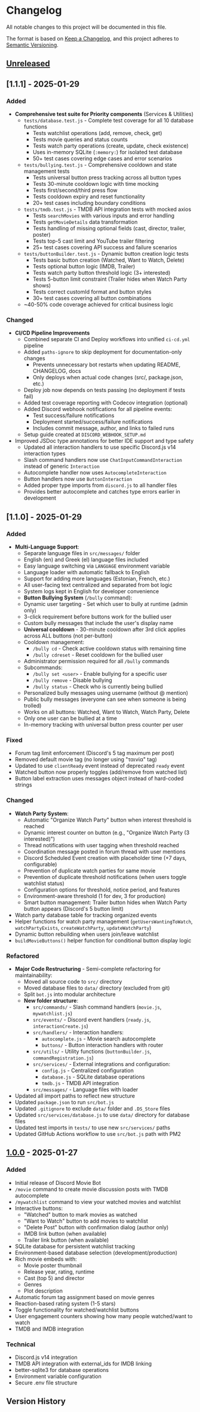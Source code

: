 # Changelog

All notable changes to this project will be documented in this file.

The format is based on [Keep a Changelog](https://keepachangelog.com/en/1.0.0/),
and this project adheres to [Semantic Versioning](https://semver.org/spec/v2.0.0.html).

## [Unreleased]

## [1.1.1] - 2025-01-29

### Added

- **Comprehensive test suite for Priority components** (Services & Utilities)
  - `tests/database.test.js` - Complete test coverage for all 10 database functions
    - Tests watchlist operations (add, remove, check, get)
    - Tests movie queries and status counts
    - Tests watch party operations (create, update, check existence)
    - Uses in-memory SQLite (`:memory:`) for isolated test database
    - 50+ test cases covering edge cases and error scenarios
  - `tests/bullying.test.js` - Comprehensive cooldown and state management tests
    - Tests universal button press tracking across all button types
    - Tests 30-minute cooldown logic with time mocking
    - Tests first/second/third press flow
    - Tests cooldown expiry and reset functionality
    - 20+ test cases including boundary conditions
  - `tests/tmdb.test.js` - TMDB API integration tests with mocked axios
    - Tests `searchMovies` with various inputs and error handling
    - Tests `getMovieDetails` data transformation
    - Tests handling of missing optional fields (cast, director, trailer, poster)
    - Tests top-5 cast limit and YouTube trailer filtering
    - 25+ test cases covering API success and failure scenarios
  - `tests/buttonBuilder.test.js` - Dynamic button creation logic tests
    - Tests basic button creation (Watched, Want to Watch, Delete)
    - Tests optional button logic (IMDB, Trailer)
    - Tests watch party button threshold logic (3+ interested)
    - Tests 5-button limit constraint (Trailer hides when Watch Party shows)
    - Tests correct customId format and button styles
    - 30+ test cases covering all button combinations
  - ~40-50% code coverage achieved for critical business logic

### Changed

- **CI/CD Pipeline Improvements**
  - Combined separate CI and Deploy workflows into unified `ci-cd.yml` pipeline
  - Added `paths-ignore` to skip deployment for documentation-only changes
    - Prevents unnecessary bot restarts when updating README, CHANGELOG, docs
    - Only deploys when actual code changes (src/, package.json, etc.)
  - Deploy job now depends on tests passing (no deployment if tests fail)
  - Added test coverage reporting with Codecov integration (optional)
  - Added Discord webhook notifications for all pipeline events:
    - Test success/failure notifications
    - Deployment started/success/failure notifications
    - Includes commit message, author, and links to failed runs
  - Setup guide created at `DISCORD_WEBHOOK_SETUP.md`
- Improved JSDoc type annotations for better IDE support and type safety
  - Updated all interaction handlers to use specific Discord.js v14 interaction types
  - Slash command handlers now use `ChatInputCommandInteraction` instead of generic `Interaction`
  - Autocomplete handler now uses `AutocompleteInteraction`
  - Button handlers now use `ButtonInteraction`
  - Added proper type imports from `discord.js` to all handler files
  - Provides better autocomplete and catches type errors earlier in development

## [1.1.0] - 2025-01-29

### Added

- **Multi-Language Support**:
  - Separate language files in `src/messages/` folder
  - English (en) and Greek (el) language files included
  - Easy language switching via `LANGUAGE` environment variable
  - Language loader with automatic fallback to English
  - Support for adding more languages (Estonian, French, etc.)
  - All user-facing text centralized and separated from bot logic
  - System logs kept in English for developer convenience
  - **Button Bullying System** (`/bully` command):
  - Dynamic user targeting - Set which user to bully at runtime (admin only)
  - 3-click requirement before buttons work for the bullied user
  - Custom bully messages that include the user's display name
  - **Universal cooldown** - 30-minute cooldown after 3rd click applies across ALL buttons (not per-button)
  - Cooldown management:
    - `/bully cd` - Check active cooldown status with remaining time
    - `/bully cdreset` - Reset cooldown for the bullied user
  - Administrator permission required for all `/bully` commands
  - Subcommands:
    - `/bully set <user>` - Enable bullying for a specific user
    - `/bully remove` - Disable bullying
    - `/bully status` - Check who is currently being bullied
  - Personalized bully messages using username (without @ mention)
  - Public bully messages (everyone can see when someone is being trolled)
  - Works on all buttons: Watched, Want to Watch, Watch Party, Delete
  - Only one user can be bullied at a time
  - In-memory tracking with universal button press counter per user

### Fixed

- Forum tag limit enforcement (Discord's 5 tag maximum per post)
- Removed default movie tag (no longer using "ταινία" tag)
- Updated to use `clientReady` event instead of deprecated `ready` event
- Watched button now properly toggles (add/remove from watched list)
- Button label extraction uses messages object instead of hard-coded strings

### Changed

- **Watch Party System**:
  - Automatic "Organize Watch Party" button when interest threshold is reached
  - Dynamic interest counter on button (e.g., "Organize Watch Party (3 interested)")
  - Thread notifications with user tagging when threshold reached
  - Coordination message posted in forum thread with user mentions
  - Discord Scheduled Event creation with placeholder time (+7 days, configurable)
  - Prevention of duplicate watch parties for same movie
  - Prevention of duplicate threshold notifications (when users toggle watchlist status)
  - Configuration options for threshold, notice period, and features
  - Environment-aware threshold (1 for dev, 3 for production)
  - Smart button management: Trailer button hides when Watch Party button appears (Discord's 5 button limit)
- Watch party database table for tracking organized events
- Helper functions for watch party management (`getUsersWantingToWatch`, `watchPartyExists`, `createWatchParty`, `updateWatchParty`)
- Dynamic button rebuilding when users join/leave watchlist
- `buildMovieButtons()` helper function for conditional button display logic

### Refactored

- **Major Code Restructuring** - Semi-complete refactoring for maintainability:
  - Moved all source code to `src/` directory
  - Moved database files to `data/` directory (excluded from git)
  - Split `bot.js` into modular architecture
  - **New folder structure**:
    - `src/commands/` - Slash command handlers (`movie.js`, `mywatchlist.js`)
    - `src/events/` - Discord event handlers (`ready.js`, `interactionCreate.js`)
    - `src/handlers/` - Interaction handlers:
      - `autocomplete.js` - Movie search autocomplete
      - `buttons/` - Button interaction handlers with router
    - `src/utils/` - Utility functions (`buttonBuilder.js`, `commandRegistration.js`)
    - `src/services/` - External integrations and configuration:
      - `config.js` - Centralized configuration
      - `database.js` - SQLite database operations
      - `tmdb.js` - TMDB API integration
    - `src/messages/` - Language files with loader
- Updated all import paths to reflect new structure
- Updated `package.json` to run `src/bot.js`
- Updated `.gitignore` to exclude `data/` folder and `.DS_Store` files
- Updated `src/services/database.js` to use `data/` directory for database files
- Updated test imports in `tests/` to use new `src/services/` paths
- Updated GitHub Actions workflow to use `src/bot.js` path with PM2

## [1.0.0] - 2025-01-27

### Added

- Initial release of Discord Movie Bot
- `/movie` command to create movie discussion posts with TMDB autocomplete
- `/mywatchlist` command to view your watched movies and watchlist
- Interactive buttons:
  - "Watched" button to mark movies as watched
  - "Want to Watch" button to add movies to watchlist
  - "Delete Post" button with confirmation dialog (author only)
  - IMDB link button (when available)
  - Trailer link button (when available)
- SQLite database for persistent watchlist tracking
- Environment-based database selection (development/production)
- Rich movie embeds with:
  - Movie poster thumbnail
  - Release year, rating, runtime
  - Cast (top 5) and director
  - Genres
  - Plot description
- Automatic forum tag assignment based on movie genres
- Reaction-based rating system (1-5 stars)
- Toggle functionality for watched/watchlist buttons
- User engagement counters showing how many people watched/want to watch
- TMDB and IMDB integration

### Technical

- Discord.js v14 integration
- TMDB API integration with external_ids for IMDB linking
- better-sqlite3 for database operations
- Environment variable configuration
- Secure .env file structure

## Version History

[Unreleased]: https://github.com/argyee/plot-twist/compare/v1.0.0...HEAD
[1.0.0]: https://github.com/argyee/plot-twist/releases/tag/v1.0.0
